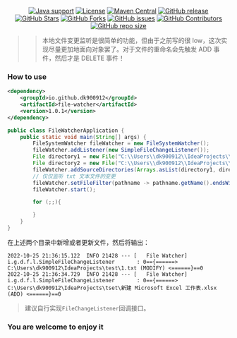<p align="center">
<a href="https://openjdk.java.net/"><img src="https://img.shields.io/badge/Java-8+-green?logo=java&logoColor=white" alt="Java support"></a>
<a href="https://www.apache.org/licenses/LICENSE-2.0.html"><img src="https://img.shields.io/github/license/dk900912/file-watcher?color=4D7A97&logo=apache" alt="License"></a>
<a href="https://search.maven.org/search?q=a:file-watcher"><img src="https://img.shields.io/maven-central/v/io.github.dk900912/file-watcher?logo=apache-maven" alt="Maven Central"></a>
<a href="https://github.com/dk900912/file-watcher/releases"><img src="https://img.shields.io/github/release/dk900912/file-watcher.svg" alt="GitHub release"></a>
<a href="https://github.com/dk900912/file-watcher/stargazers"><img src="https://img.shields.io/github/stars/dk900912/file-watcher" alt="GitHub Stars"></a>
<a href="https://github.com/dk900912/file-watcher/fork"><img src="https://img.shields.io/github/forks/dk900912/file-watcher" alt="GitHub Forks"></a>
<a href="https://github.com/dk900912/file-watcher/issues"><img src="https://img.shields.io/github/issues/dk900912/file-watcher" alt="GitHub issues"></a>
<a href="https://github.com/dk900912/file-watcher/graphs/contributors"><img src="https://img.shields.io/github/contributors/dk900912/file-watcher" alt="GitHub Contributors"></a>
<a href="https://github.com/dk900912/file-watcher"><img src="https://img.shields.io/github/repo-size/dk900912/file-watcher" alt="GitHub repo size"></a>
</p>

>> 本地文件变更监听是很简单的功能，但由于之前写的很 low，这次实现尽量更加地面向对象罢了。对于文件的重命名会先触发 ADD 事件，然后才是 DELETE 事件！

### How to use
```xml
<dependency>
    <groupId>io.github.dk900912</groupId>
    <artifactId>file-watcher</artifactId>
    <version>1.0.1</version>
</dependency>
```

```java
public class FileWatcherApplication {
    public static void main(String[] args) {
        FileSystemWatcher fileWatcher = new FileSystemWatcher();
        fileWatcher.addListener(new SimpleFileChangeListener());
        File directory1 = new File("C:\\Users\\dk900912\\IdeaProjects\\test");
        File directory2 = new File("C:\\Users\\dk900912\\IdeaProjects\\tset");
        fileWatcher.addSourceDirectories(Arrays.asList(directory1, directory2));
        // 仅仅监听 txt 文本文件的变更
        fileWatcher.setFileFilter(pathname -> pathname.getName().endsWith(".txt"));
        fileWatcher.start();

        for (;;){

        }
    }
}
```
在上述两个目录中新增或者更新文件，然后将输出：
```
2022-10-25 21:36:15.122  INFO 21428 --- [   File Watcher] i.g.d.f.l.SimpleFileChangeListener       : 0=={======> C:\Users\dk900912\IdeaProjects\test\1.txt (MODIFY) <======}==0
2022-10-25 21:36:34.729  INFO 21428 --- [   File Watcher] i.g.d.f.l.SimpleFileChangeListener       : 0=={======> C:\Users\dk900912\IdeaProjects\tset\新建 Microsoft Excel 工作表.xlsx (ADD) <======}==0
```
> 建议自行实现`FileChangeListener`回调接口。

### You are welcome to enjoy it